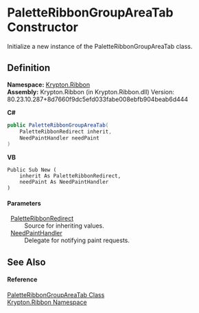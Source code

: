 # PaletteRibbonGroupAreaTab Constructor


Initialize a new instance of the PaletteRibbonGroupAreaTab class.



## Definition
**Namespace:** <a href="1e9bc734-cff9-e9b8-f013-94cdac669794.md">Krypton.Ribbon</a>  
**Assembly:** Krypton.Ribbon (in Krypton.Ribbon.dll) Version: 80.23.10.287+8d7660f9dc5efd033fabe008ebfb904beab6d444

**C#**
``` C#
public PaletteRibbonGroupAreaTab(
	PaletteRibbonRedirect inherit,
	NeedPaintHandler needPaint
)
```
**VB**
``` VB
Public Sub New ( 
	inherit As PaletteRibbonRedirect,
	needPaint As NeedPaintHandler
)
```



#### Parameters
<dl><dt>  <a href="ef4a49ef-a849-d278-2990-de5458055743.md">PaletteRibbonRedirect</a></dt><dd>Source for inheriting values.</dd><dt>  <a href="33f685bd-f838-7c82-3e84-2827dccd141e.md">NeedPaintHandler</a></dt><dd>Delegate for notifying paint requests.</dd></dl>

## See Also


#### Reference
<a href="967a28d4-0cd6-1e3c-0047-baaf6aed7fdc.md">PaletteRibbonGroupAreaTab Class</a>  
<a href="1e9bc734-cff9-e9b8-f013-94cdac669794.md">Krypton.Ribbon Namespace</a>  
